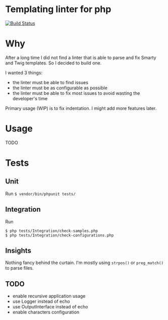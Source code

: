 Templating linter for php
=========================

[![Build Status](https://api.travis-ci.org/matks/php-template-linter.svg?branch=master)](https://travis-ci.org/matks/php-template-linter)


# Why

After a long time I did not find a linter that is able to parse and fix
Smarty and Twig templates. So I decided to build one.

I wanted 3 things:
- the linter must be able to find issues
- the linter must be as configurable as possible
- the linter must be able to fix most issues to avoid wasting the developer's time

Primary usage (WIP) is to fix indentation. I might add more features later.

# Usage

TODO

# Tests

## Unit

Run `$ vendor/bin/phpunit tests/`

## Integration

Run
```
$ php tests/Integration/check-samples.php
$ php tests/Integration/check-configurations.php
```

## Insights

Nothing fancy behind the curtain. I'm mostly using `strpos()` or
`preg_match()` to parse files.

## TODO

- enable recursive application usage
- use Logger instead of echo
- use OutputInterface instead of echo
- enable characters configuration
